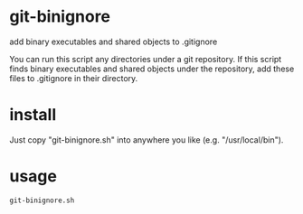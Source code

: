 # git-binignore
add binary executables and shared objects to .gitignore

You can run this script any directories under a git repository. If this script finds binary executables and shared objects under the repository, add these files to .gitignore in their directory.

# install

Just copy "git-binignore.sh" into anywhere you like (e.g. "/usr/local/bin").

# usage

```console
git-binignore.sh
```

